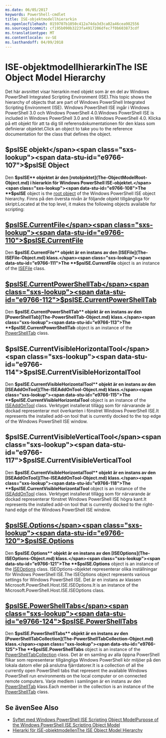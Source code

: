 ```yaml
---
ms.date: 06/05/2017
keywords: PowerShell-cmdlet
title: ISE-objektmodellhierarkin
ms.openlocfilehash: 0159707b1050c412a74da3d3ca02a46cea982556
ms.sourcegitcommit: cf195b090b3223fa4917206dfec7f0b603873cdf
ms.translationtype: MT
ms.contentlocale: sv-SE
ms.lasthandoff: 04/09/2018
---
```

# <a name="the-ise-object-model-hierarchy"></a><span data-ttu-id="e9766-103">ISE-objektmodellhierarkin</span><span class="sxs-lookup"><span data-stu-id="e9766-103">The ISE Object Model Hierarchy</span></span>

<span data-ttu-id="e9766-104">Det här avsnittet visar hierarkin med objekt som är en del av Windows PowerShell Integrated Scripting Environment (ISE).</span><span class="sxs-lookup"><span data-stu-id="e9766-104">This topic shows the hierarchy of objects that are part of Windows PowerShell Integrated Scripting Environment (ISE).</span></span>
<span data-ttu-id="e9766-105">Windows PowerShell ISE ingår i Windows PowerShell 3.0 och Windows PowerShell 4.0.</span><span class="sxs-lookup"><span data-stu-id="e9766-105">Windows PowerShell ISE is included in Windows PowerShell 3.0 and in Windows PowerShell 4.0.</span></span>
<span data-ttu-id="e9766-106">Klicka på ett objekt för att ta dig till referensdokumentationen för den klass som definierar objektet.</span><span class="sxs-lookup"><span data-stu-id="e9766-106">Click an object to take you to the reference documentation for the class that defines the object.</span></span>

## <a name="psise-object"></a><span data-ttu-id="e9766-107">$psISE objekt</span><span class="sxs-lookup"><span data-stu-id="e9766-107">$psISE Object</span></span>

<span data-ttu-id="e9766-108">Den **$psISE** objektet är den [rotobjektet](The-ObjectModelRoot-Object.md) i hierarkin för Windows PowerShell ISE-objektet.</span><span class="sxs-lookup"><span data-stu-id="e9766-108">The **$psISE** object is the [root object](The-ObjectModelRoot-Object.md) of the Windows PowerShell ISE object hierarchy.</span></span>
<span data-ttu-id="e9766-109">Finns på den översta nivån är följande objekt tillgängliga för skript:</span><span class="sxs-lookup"><span data-stu-id="e9766-109">Located at the top level, it makes the following objects available for scripting:</span></span>

## <a name="psisecurrentfilethe-isefile-objectmd"></a>[<span data-ttu-id="e9766-110">$psISE.CurrentFile</span><span class="sxs-lookup"><span data-stu-id="e9766-110">$psISE.CurrentFile</span></span>](The-ISEFile-Object.md)

<span data-ttu-id="e9766-111">Den **$psISE.CurrentFile** objekt är en instans av den [ISEFile](The-ISEFile-Object.md) klass.</span><span class="sxs-lookup"><span data-stu-id="e9766-111">The **$psISE.CurrentFile** object is an instance of the [ISEFile](The-ISEFile-Object.md) class.</span></span>

## <a name="psisecurrentpowershelltabthe-powershelltab-objectmd"></a>[<span data-ttu-id="e9766-112">$psISE.CurrentPowerShellTab</span><span class="sxs-lookup"><span data-stu-id="e9766-112">$psISE.CurrentPowerShellTab</span></span>](The-PowerShellTab-Object.md)

<span data-ttu-id="e9766-113">Den **$psISE.CurrentPowerShellTab** objekt är en instans av den [PowerShellTab](The-PowerShellTab-Object.md) klass.</span><span class="sxs-lookup"><span data-stu-id="e9766-113">The **$psISE.CurrentPowerShellTab** object is an instance of the [PowerShellTab](The-PowerShellTab-Object.md) class.</span></span>

## <a name="psisecurrentvisiblehorizontaltool"></a><span data-ttu-id="e9766-114">$psISE.CurrentVisibleHorizontalTool</span><span class="sxs-lookup"><span data-stu-id="e9766-114">$psISE.CurrentVisibleHorizontalTool</span></span>

<span data-ttu-id="e9766-115">Den **$psISE.CurrentVisibleHorizontalTool** objekt är en instans av den [ISEAddOnTool](The-ISEAddOnTool-Object.md) klass.</span><span class="sxs-lookup"><span data-stu-id="e9766-115">The **$psISE.CurrentVisibleHorizontalTool** object is an instance of the [ISEAddOnTool](The-ISEAddOnTool-Object.md) class.</span></span>
<span data-ttu-id="e9766-116">Verktyget installerat tillägg som för närvarande är dockad representerar mot överkanten i fönstret Windows PowerShell ISE.</span><span class="sxs-lookup"><span data-stu-id="e9766-116">It represents the installed add-on tool that is currently docked to the top edge of the Windows PowerShell ISE window.</span></span>

## <a name="psisecurrentvisibleverticaltool"></a><span data-ttu-id="e9766-117">$psISE.CurrentVisibleVerticalTool</span><span class="sxs-lookup"><span data-stu-id="e9766-117">$psISE.CurrentVisibleVerticalTool</span></span>

<span data-ttu-id="e9766-118">Den **$psISE.CurrentVisibleHorizontalTool** objekt är en instans av den [ISEAddOnTool](The-ISEAddOnTool-Object.md) klass.</span><span class="sxs-lookup"><span data-stu-id="e9766-118">The **$psISE.CurrentVisibleHorizontalTool** object is an instance of the [ISEAddOnTool](The-ISEAddOnTool-Object.md) class.</span></span>
<span data-ttu-id="e9766-119">Verktyget installerat tillägg som för närvarande är dockad representerar fönstret Windows PowerShell ISE högra kant.</span><span class="sxs-lookup"><span data-stu-id="e9766-119">It represents the installed add-on tool that is currently docked to the right-hand edge of the Windows PowerShell ISE window.</span></span>

## <a name="psiseoptionsthe-iseoptions-objectmd"></a>[<span data-ttu-id="e9766-120">$psISE.Options</span><span class="sxs-lookup"><span data-stu-id="e9766-120">$psISE.Options</span></span>](The-ISEOptions-Object.md)

<span data-ttu-id="e9766-121">Den **$psISE.Options** objekt är en instans av den [ISEOptions](The-ISEOptions-Object.md) klass.</span><span class="sxs-lookup"><span data-stu-id="e9766-121">The **$psISE.Options** object is an instance of the [ISEOptions](The-ISEOptions-Object.md) class.</span></span>
<span data-ttu-id="e9766-122">ISEOptions-objektet representerar olika inställningar för Windows PowerShell ISE.</span><span class="sxs-lookup"><span data-stu-id="e9766-122">The ISEOptions object represents various settings for Windows PowerShell ISE.</span></span>
<span data-ttu-id="e9766-123">Det är en instans av klassen Microsoft.PowerShell.Host.ISE.ISEOptions.</span><span class="sxs-lookup"><span data-stu-id="e9766-123">It is an instance of the Microsoft.PowerShell.Host.ISE.ISEOptions class.</span></span>

## <a name="psisepowershelltabsthe-powershelltabcollection-objectmd"></a>[<span data-ttu-id="e9766-124">$psISE.PowerShellTabs</span><span class="sxs-lookup"><span data-stu-id="e9766-124">$psISE.PowerShellTabs</span></span>](The-PowerShellTabCollection-Object.md)

<span data-ttu-id="e9766-125">Den **$psISE.PowerShellTabs** objekt är en instans av den [PowerShellTabCollection](The-PowerShellTabCollection-Object.md) klass.</span><span class="sxs-lookup"><span data-stu-id="e9766-125">The **$psISE.PowerShellTabs** object is an instance of the [PowerShellTabCollection](The-PowerShellTabCollection-Object.md) class.</span></span>
<span data-ttu-id="e9766-126">Det är en samling av alla öppna PowerShell flikar som representerar tillgängliga Windows PowerShell kör miljöer på den lokala datorn eller på anslutna fjärrdatorer.</span><span class="sxs-lookup"><span data-stu-id="e9766-126">It is a collection of all the currently open PowerShell tabs that represent the available Windows PowerShell run environments on the local computer or on connected remote computers.</span></span>
<span data-ttu-id="e9766-127">Varje medlem i samlingen är en instans av den [PowerShellTab](The-PowerShellTab-Object.md) klass.</span><span class="sxs-lookup"><span data-stu-id="e9766-127">Each member in the collection is an instance of the [PowerShellTab](The-PowerShellTab-Object.md) class.</span></span>

## <a name="see-also"></a><span data-ttu-id="e9766-128">Se även</span><span class="sxs-lookup"><span data-stu-id="e9766-128">See Also</span></span>

- [<span data-ttu-id="e9766-129">Syftet med Windows PowerShell ISE Scripting Object Model</span><span class="sxs-lookup"><span data-stu-id="e9766-129">Purpose of the Windows PowerShell ISE Scripting Object Model</span></span>](Purpose-of-the-Windows-PowerShell-ISE-Scripting-Object-Model.md)
- [<span data-ttu-id="e9766-130">Hierarki för ISE-objektmodellen</span><span class="sxs-lookup"><span data-stu-id="e9766-130">The ISE Object Model Hierarchy</span></span>](The-ISE-Object-Model-Hierarchy.md)